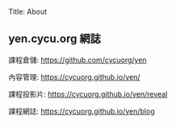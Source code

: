 Title: About

## yen.cycu.org 網誌

課程倉儲: <a href="https://github.com/cycuorg/yen">https://github.com/cycuorg/yen</a>

內容管理: <a href="https://cycuorg.github.io/yen/">https://cycuorg.github.io/yen/</a>

課程投影片: <a href="https://cycuorg.github.io/yen/reveal">https://cycuorg.github.io/yen/reveal</a>

課程網誌: <a href="https://cycuorg.github.io/yen/blog">https://cycuorg.github.io/yen/blog</a>









